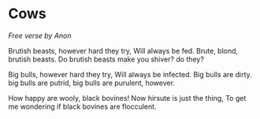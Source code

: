 # Cows

_Free verse by Anon_

Brutish beasts, however hard they try,
Will always be fed.
Brute, blond, brutish beasts.
Do brutish beasts make you shiver?
do they?

Big bulls, however hard they try,
Will always be infected.
Big bulls are dirty. big bulls are putrid,
big bulls are purulent, however.

How happy are wooly, black bovines!
Now hirsute is just the thing,
To get me wondering if black bovines are flocculent.
